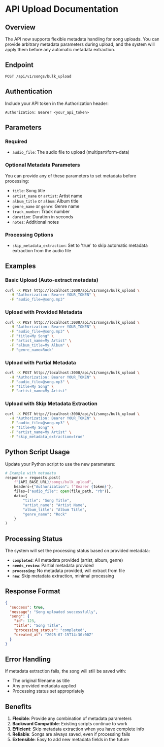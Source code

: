 # API Upload Documentation

## Overview

The API now supports flexible metadata handling for song uploads. You can provide arbitrary metadata parameters during upload, and the system will apply them before any automatic metadata extraction.

## Endpoint

```
POST /api/v1/songs/bulk_upload
```

## Authentication

Include your API token in the Authorization header:
```
Authorization: Bearer <your_api_token>
```

## Parameters

### Required
- `audio_file`: The audio file to upload (multipart/form-data)

### Optional Metadata Parameters
You can provide any of these parameters to set metadata before processing:

- `title`: Song title
- `artist_name` or `artist`: Artist name
- `album_title` or `album`: Album title  
- `genre_name` or `genre`: Genre name
- `track_number`: Track number
- `duration`: Duration in seconds
- `notes`: Additional notes

### Processing Options
- `skip_metadata_extraction`: Set to 'true' to skip automatic metadata extraction from the audio file

## Examples

### Basic Upload (Auto-extract metadata)
```bash
curl -X POST http://localhost:3000/api/v1/songs/bulk_upload \
  -H "Authorization: Bearer YOUR_TOKEN" \
  -F "audio_file=@song.mp3"
```

### Upload with Provided Metadata
```bash
curl -X POST http://localhost:3000/api/v1/songs/bulk_upload \
  -H "Authorization: Bearer YOUR_TOKEN" \
  -F "audio_file=@song.mp3" \
  -F "title=My Song" \
  -F "artist_name=My Artist" \
  -F "album_title=My Album" \
  -F "genre_name=Rock"
```

### Upload with Partial Metadata
```bash
curl -X POST http://localhost:3000/api/v1/songs/bulk_upload \
  -H "Authorization: Bearer YOUR_TOKEN" \
  -F "audio_file=@song.mp3" \
  -F "title=My Song" \
  -F "artist_name=My Artist"
```

### Upload with Skip Metadata Extraction
```bash
curl -X POST http://localhost:3000/api/v1/songs/bulk_upload \
  -H "Authorization: Bearer YOUR_TOKEN" \
  -F "audio_file=@song.mp3" \
  -F "title=My Song" \
  -F "artist_name=My Artist" \
  -F "skip_metadata_extraction=true"
```

## Python Script Usage

Update your Python script to use the new parameters:

```python
# Example with metadata
response = requests.post(
    f"{API_BASE_URL}/songs/bulk_upload",
    headers={"Authorization": f"Bearer {token}"},
    files={"audio_file": open(file_path, "rb")},
    data={
        "title": "Song Title",
        "artist_name": "Artist Name", 
        "album_title": "Album Title",
        "genre_name": "Rock"
    }
)
```

## Processing Status

The system will set the processing status based on provided metadata:

- **`completed`**: All metadata provided (artist, album, genre)
- **`needs_review`**: Partial metadata provided
- **`processing`**: No metadata provided, will extract from file
- **`new`**: Skip metadata extraction, minimal processing

## Response Format

```json
{
  "success": true,
  "message": "Song uploaded successfully",
  "song": {
    "id": 123,
    "title": "Song Title",
    "processing_status": "completed",
    "created_at": "2025-07-15T14:30:00Z"
  }
}
```

## Error Handling

If metadata extraction fails, the song will still be saved with:
- The original filename as title
- Any provided metadata applied
- Processing status set appropriately

## Benefits

1. **Flexible**: Provide any combination of metadata parameters
2. **Backward Compatible**: Existing scripts continue to work
3. **Efficient**: Skip metadata extraction when you have complete info
4. **Reliable**: Songs are always saved, even if processing fails
5. **Extensible**: Easy to add new metadata fields in the future 